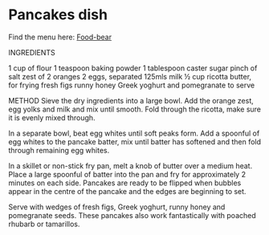 Pancakes dish 
============
Find the menu here:  [Food-bear](https://github.com/dezGusty/food-bear/blob/master/Menuinprogress.md)

INGREDIENTS

1 cup of flour
1 teaspoon baking powder
1 tablespoon caster sugar
pinch of salt
zest of 2 oranges
2 eggs, separated
125mls milk
½ cup ricotta
butter, for frying
fresh figs
runny honey
Greek yoghurt and pomegranate to serve

METHOD
Sieve the dry ingredients into a large bowl. Add the orange zest, egg yolks and milk and mix until smooth. Fold through the ricotta, make sure it is evenly mixed through. 

In a separate bowl, beat egg whites until soft peaks form. Add a spoonful of egg whites to the pancake batter, mix until batter has softened and then fold through remaining egg whites. 

In a skillet or non-stick fry pan, melt a knob of butter over a medium heat. Place a large spoonful of batter into the pan and fry for approximately 2 minutes on each side. Pancakes are ready to be flipped when bubbles appear in the centre of the pancake and the edges are beginning to set.

Serve with wedges of fresh figs, Greek yoghurt, runny honey and pomegranate seeds. These pancakes also work fantastically with poached rhubarb or tamarillos. 


